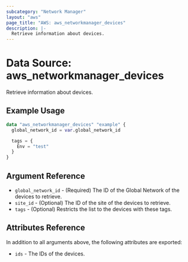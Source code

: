 ```yaml
---
subcategory: "Network Manager"
layout: "aws"
page_title: "AWS: aws_networkmanager_devices"
description: |-
  Retrieve information about devices.
---
```


# Data Source: aws_networkmanager_devices

Retrieve information about devices.

## Example Usage

```terraform
data "aws_networkmanager_devices" "example" {
  global_network_id = var.global_network_id

  tags = {
    Env = "test"
  }
}
```

## Argument Reference

* `global_network_id` - (Required) The ID of the Global Network of the devices to retrieve.
* `site_id` - (Optional) The ID of the site of the devices to retrieve.
* `tags` - (Optional) Restricts the list to the devices with these tags.

## Attributes Reference

In addition to all arguments above, the following attributes are exported:

* `ids` - The IDs of the devices.
